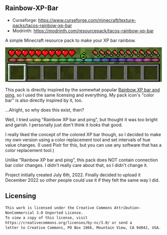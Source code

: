 ## Rainbow-XP-Bar

- Curseforge: https://www.curseforge.com/minecraft/texture-packs/tacos-rainbow-xp-bar
- Modrinth: https://modrinth.com/resourcepack/tacos-rainbow-xp-bar

A simple Minecraft resource pack to make your XP bar rainbow.

![Screenshot](/screenshot.png)

This pack is directly inspired by the somewhat popular [Rainbow XP bar and ping](https://www.curseforge.com/minecraft/texture-packs/rainbow-xp-bar-and-ping), so I used the same licensing and everything.
My pack icon's "color bar" is also directly inspired by it, too.

...Alright, so why does this exist, then?

Well, I tried using "Rainbow XP bar and ping", but thought it was too bright and garish. I personally just don't think it looks that good.

I really liked the concept of the colored XP bar though, so I decided to make my own version using a color replacement tool and set intervals of hue value changes.
(I used Pixlr for this, but you can use any software that has a color replacement tool.)

Unlike "Rainbow XP bar and ping", this pack does NOT contain connection bar color changes.
I didn't really care about that, so I didn't change it.

Project initially created July 6th, 2022.
Finally decided to upload it December 2022 so other people could use it if they felt the same way I did.

## Licensing

```
This work is licensed under the Creative Commons Attribution-NonCommercial 3.0 Unported License.
To view a copy of this license, visit https://creativecommons.org/licenses/by-nc/3.0/ or send a
letter to Creative Commons, PO Box 1866, Mountain View, CA 94042, USA.
```
